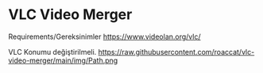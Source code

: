# VLC Video Merger

Requirements/Gereksinimler
https://www.videolan.org/vlc/

VLC Konumu değiştirilmeli.
https://raw.githubusercontent.com/roaccat/vlc-video-merger/main/img/Path.png
